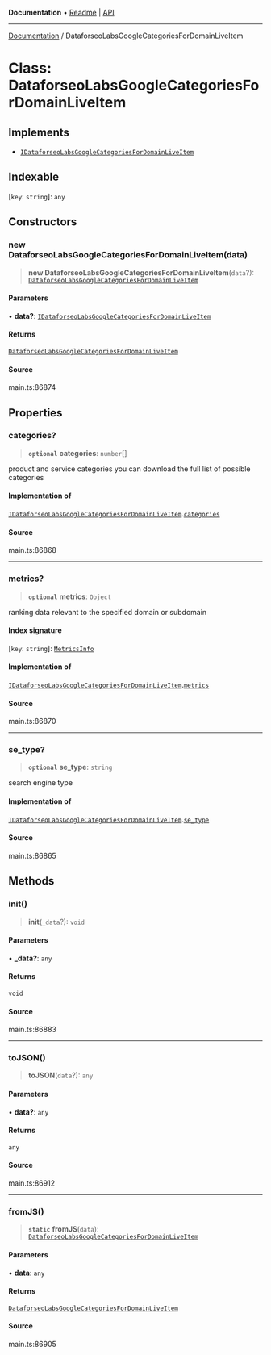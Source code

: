 **Documentation** • [Readme](../README.md) \| [API](../globals.md)

***

[Documentation](../README.md) / DataforseoLabsGoogleCategoriesForDomainLiveItem

# Class: DataforseoLabsGoogleCategoriesForDomainLiveItem

## Implements

- [`IDataforseoLabsGoogleCategoriesForDomainLiveItem`](../interfaces/IDataforseoLabsGoogleCategoriesForDomainLiveItem.md)

## Indexable

 \[`key`: `string`\]: `any`

## Constructors

### new DataforseoLabsGoogleCategoriesForDomainLiveItem(data)

> **new DataforseoLabsGoogleCategoriesForDomainLiveItem**(`data`?): [`DataforseoLabsGoogleCategoriesForDomainLiveItem`](DataforseoLabsGoogleCategoriesForDomainLiveItem.md)

#### Parameters

• **data?**: [`IDataforseoLabsGoogleCategoriesForDomainLiveItem`](../interfaces/IDataforseoLabsGoogleCategoriesForDomainLiveItem.md)

#### Returns

[`DataforseoLabsGoogleCategoriesForDomainLiveItem`](DataforseoLabsGoogleCategoriesForDomainLiveItem.md)

#### Source

main.ts:86874

## Properties

### categories?

> **`optional`** **categories**: `number`[]

product and service categories
you can download the full list of possible categories

#### Implementation of

[`IDataforseoLabsGoogleCategoriesForDomainLiveItem`](../interfaces/IDataforseoLabsGoogleCategoriesForDomainLiveItem.md).[`categories`](../interfaces/IDataforseoLabsGoogleCategoriesForDomainLiveItem.md#categories)

#### Source

main.ts:86868

***

### metrics?

> **`optional`** **metrics**: `Object`

ranking data relevant to the specified domain or subdomain

#### Index signature

 \[`key`: `string`\]: [`MetricsInfo`](MetricsInfo.md)

#### Implementation of

[`IDataforseoLabsGoogleCategoriesForDomainLiveItem`](../interfaces/IDataforseoLabsGoogleCategoriesForDomainLiveItem.md).[`metrics`](../interfaces/IDataforseoLabsGoogleCategoriesForDomainLiveItem.md#metrics)

#### Source

main.ts:86870

***

### se\_type?

> **`optional`** **se\_type**: `string`

search engine type

#### Implementation of

[`IDataforseoLabsGoogleCategoriesForDomainLiveItem`](../interfaces/IDataforseoLabsGoogleCategoriesForDomainLiveItem.md).[`se_type`](../interfaces/IDataforseoLabsGoogleCategoriesForDomainLiveItem.md#se_type)

#### Source

main.ts:86865

## Methods

### init()

> **init**(`_data`?): `void`

#### Parameters

• **\_data?**: `any`

#### Returns

`void`

#### Source

main.ts:86883

***

### toJSON()

> **toJSON**(`data`?): `any`

#### Parameters

• **data?**: `any`

#### Returns

`any`

#### Source

main.ts:86912

***

### fromJS()

> **`static`** **fromJS**(`data`): [`DataforseoLabsGoogleCategoriesForDomainLiveItem`](DataforseoLabsGoogleCategoriesForDomainLiveItem.md)

#### Parameters

• **data**: `any`

#### Returns

[`DataforseoLabsGoogleCategoriesForDomainLiveItem`](DataforseoLabsGoogleCategoriesForDomainLiveItem.md)

#### Source

main.ts:86905
